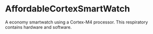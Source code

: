 # AffordableCortexSmartWatch
A economy smartwatch using a Cortex-M4 processor. This respiratory contains hardware and software.

